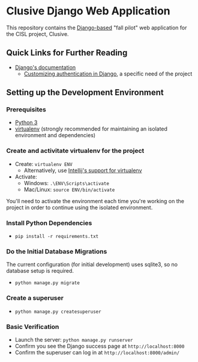 # Clusive Django Web Application

This repository contains the [Django-based](https://www.djangoproject.com/) "fall pilot" web application for the CISL project, Clusive.

## Quick Links for Further Reading

* [Django's documentation](https://docs.djangoproject.com/en/2.2/)
  * [Customizing authentication in Django](https://docs.djangoproject.com/en/2.2/topics/auth/customizing/), a specific need of the project

## Setting up the Development Environment

### Prerequisites

* [Python 3](https://www.python.org/downloads/)
* [virtualenv](https://virtualenv.pypa.io/en/stable/installation/) (strongly recommended for maintaining an isolated environment and dependencies)
  
### Create and activitate virtualenv for the project

* Create: `virtualenv ENV`
  - Alternatively, use [Intellij's support for virtualenv](https://www.jetbrains.com/help/idea/creating-virtual-environment.html)
* Activate: 
  - Windows: `.\ENV\Scripts\activate`
  - Mac/Linux: `source ENV/bin/activate`

You'll need to activate the environment each time you're working on the project in order to continue using the isolated environment.

### Install Python Dependencies 

* `pip install -r requirements.txt`

### Do the Initial Database Migrations

The current configuration (for initial development) uses sqlite3, so no database setup is required.

* `python manage.py migrate`

### Create a superuser
* `python manage.py createsuperuser`

### Basic Verification

* Launch the server: `python manage.py runserver`
* Confirm you see the Django success page at `http://localhost:8000`
* Confirm the superuser can log in at `http://localhost:8000/admin/` 
